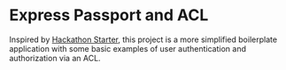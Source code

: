 # Express Passport and ACL
Inspired by [Hackathon Starter](https://github.com/sahat/hackathon-starter), this project is a more simplified boilerplate application with some basic examples of user authentication and authorization via an ACL.
